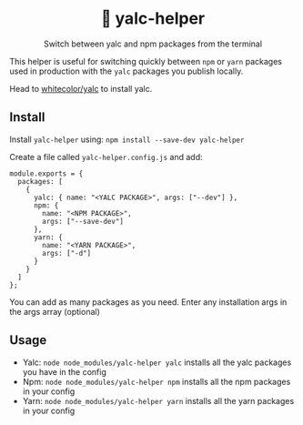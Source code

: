<h1 align="center">🎁 yalc-helper</h1>
<p align="center">Switch between yalc and npm packages from the terminal</p>

This helper is useful for switching quickly between `npm` or `yarn` packages used in production with the `yalc` packages you publish locally.

Head to [whitecolor/yalc]('https://github.com/search?q=yalc') to install yalc.

## Install

Install `yalc-helper` using:
`npm install --save-dev yalc-helper`

Create a file called `yalc-helper.config.js` and add:

```
module.exports = {
  packages: [
    {
      yalc: { name: "<YALC PACKAGE>", args: ["--dev"] },
      npm: {
        name: "<NPM PACKAGE>",
        args: ["--save-dev"]
      },
      yarn: {
        name: "<YARN PACKAGE>",
        args: ["-d"]
      }
    }
  ]
};

```

You can add as many packages as you need. Enter any installation args in the args array (optional)

## Usage

- Yalc: `node node_modules/yalc-helper yalc` installs all the yalc packages you have in the config
- Npm: `node node_modules/yalc-helper npm` installs all the npm packages in your config
- Yarn: `node node_modules/yalc-helper yarn` installs all the yarn packages in your config
